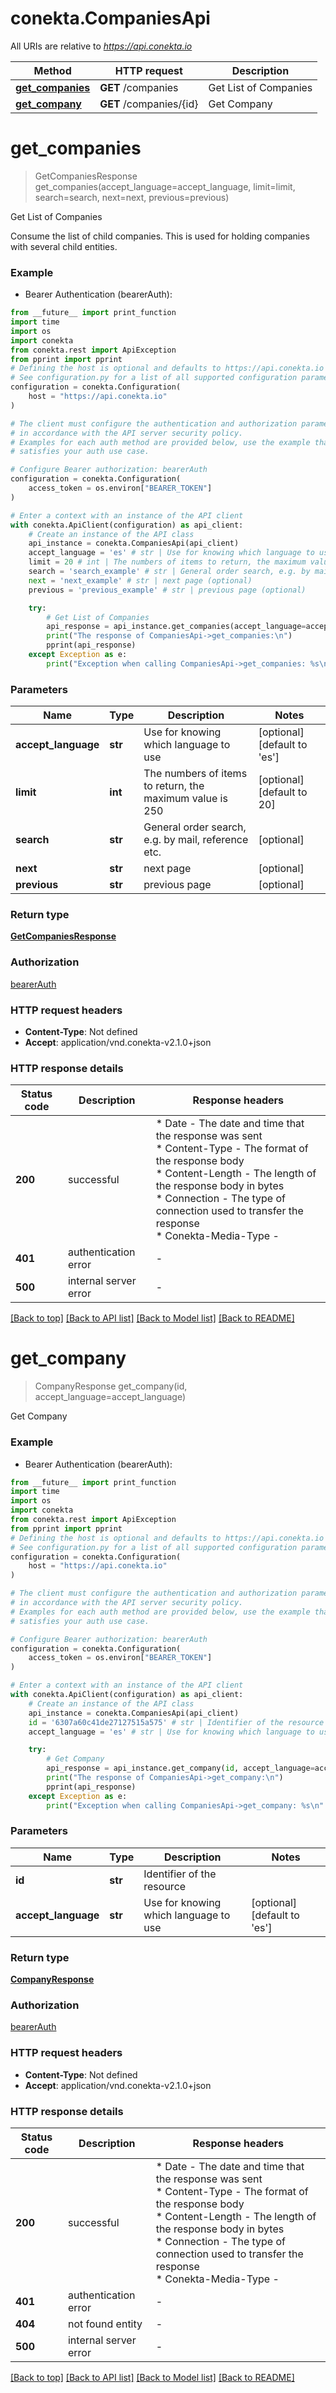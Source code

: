 # conekta.CompaniesApi

All URIs are relative to *https://api.conekta.io*

Method | HTTP request | Description
------------- | ------------- | -------------
[**get_companies**](CompaniesApi.md#get_companies) | **GET** /companies | Get List of Companies
[**get_company**](CompaniesApi.md#get_company) | **GET** /companies/{id} | Get Company


# **get_companies**
> GetCompaniesResponse get_companies(accept_language=accept_language, limit=limit, search=search, next=next, previous=previous)

Get List of Companies

Consume the list of child companies.  This is used for holding companies with several child entities.

### Example

* Bearer Authentication (bearerAuth):
```python
from __future__ import print_function
import time
import os
import conekta
from conekta.rest import ApiException
from pprint import pprint
# Defining the host is optional and defaults to https://api.conekta.io
# See configuration.py for a list of all supported configuration parameters.
configuration = conekta.Configuration(
    host = "https://api.conekta.io"
)

# The client must configure the authentication and authorization parameters
# in accordance with the API server security policy.
# Examples for each auth method are provided below, use the example that
# satisfies your auth use case.

# Configure Bearer authorization: bearerAuth
configuration = conekta.Configuration(
    access_token = os.environ["BEARER_TOKEN"]
)

# Enter a context with an instance of the API client
with conekta.ApiClient(configuration) as api_client:
    # Create an instance of the API class
    api_instance = conekta.CompaniesApi(api_client)
    accept_language = 'es' # str | Use for knowing which language to use (optional) (default to 'es')
    limit = 20 # int | The numbers of items to return, the maximum value is 250 (optional) (default to 20)
    search = 'search_example' # str | General order search, e.g. by mail, reference etc. (optional)
    next = 'next_example' # str | next page (optional)
    previous = 'previous_example' # str | previous page (optional)

    try:
        # Get List of Companies
        api_response = api_instance.get_companies(accept_language=accept_language, limit=limit, search=search, next=next, previous=previous)
        print("The response of CompaniesApi->get_companies:\n")
        pprint(api_response)
    except Exception as e:
        print("Exception when calling CompaniesApi->get_companies: %s\n" % e)
```

### Parameters

Name | Type | Description  | Notes
------------- | ------------- | ------------- | -------------
 **accept_language** | **str**| Use for knowing which language to use | [optional] [default to &#39;es&#39;]
 **limit** | **int**| The numbers of items to return, the maximum value is 250 | [optional] [default to 20]
 **search** | **str**| General order search, e.g. by mail, reference etc. | [optional] 
 **next** | **str**| next page | [optional] 
 **previous** | **str**| previous page | [optional] 

### Return type

[**GetCompaniesResponse**](GetCompaniesResponse.md)

### Authorization

[bearerAuth](../README.md#bearerAuth)

### HTTP request headers

 - **Content-Type**: Not defined
 - **Accept**: application/vnd.conekta-v2.1.0+json

### HTTP response details
| Status code | Description | Response headers |
|-------------|-------------|------------------|
**200** | successful |  * Date - The date and time that the response was sent <br>  * Content-Type - The format of the response body <br>  * Content-Length - The length of the response body in bytes <br>  * Connection - The type of connection used to transfer the response <br>  * Conekta-Media-Type -  <br>  |
**401** | authentication error |  -  |
**500** | internal server error |  -  |

[[Back to top]](#) [[Back to API list]](../README.md#documentation-for-api-endpoints) [[Back to Model list]](../README.md#documentation-for-models) [[Back to README]](../README.md)

# **get_company**
> CompanyResponse get_company(id, accept_language=accept_language)

Get Company

### Example

* Bearer Authentication (bearerAuth):
```python
from __future__ import print_function
import time
import os
import conekta
from conekta.rest import ApiException
from pprint import pprint
# Defining the host is optional and defaults to https://api.conekta.io
# See configuration.py for a list of all supported configuration parameters.
configuration = conekta.Configuration(
    host = "https://api.conekta.io"
)

# The client must configure the authentication and authorization parameters
# in accordance with the API server security policy.
# Examples for each auth method are provided below, use the example that
# satisfies your auth use case.

# Configure Bearer authorization: bearerAuth
configuration = conekta.Configuration(
    access_token = os.environ["BEARER_TOKEN"]
)

# Enter a context with an instance of the API client
with conekta.ApiClient(configuration) as api_client:
    # Create an instance of the API class
    api_instance = conekta.CompaniesApi(api_client)
    id = '6307a60c41de27127515a575' # str | Identifier of the resource
    accept_language = 'es' # str | Use for knowing which language to use (optional) (default to 'es')

    try:
        # Get Company
        api_response = api_instance.get_company(id, accept_language=accept_language)
        print("The response of CompaniesApi->get_company:\n")
        pprint(api_response)
    except Exception as e:
        print("Exception when calling CompaniesApi->get_company: %s\n" % e)
```

### Parameters

Name | Type | Description  | Notes
------------- | ------------- | ------------- | -------------
 **id** | **str**| Identifier of the resource | 
 **accept_language** | **str**| Use for knowing which language to use | [optional] [default to &#39;es&#39;]

### Return type

[**CompanyResponse**](CompanyResponse.md)

### Authorization

[bearerAuth](../README.md#bearerAuth)

### HTTP request headers

 - **Content-Type**: Not defined
 - **Accept**: application/vnd.conekta-v2.1.0+json

### HTTP response details
| Status code | Description | Response headers |
|-------------|-------------|------------------|
**200** | successful |  * Date - The date and time that the response was sent <br>  * Content-Type - The format of the response body <br>  * Content-Length - The length of the response body in bytes <br>  * Connection - The type of connection used to transfer the response <br>  * Conekta-Media-Type -  <br>  |
**401** | authentication error |  -  |
**404** | not found entity |  -  |
**500** | internal server error |  -  |

[[Back to top]](#) [[Back to API list]](../README.md#documentation-for-api-endpoints) [[Back to Model list]](../README.md#documentation-for-models) [[Back to README]](../README.md)

